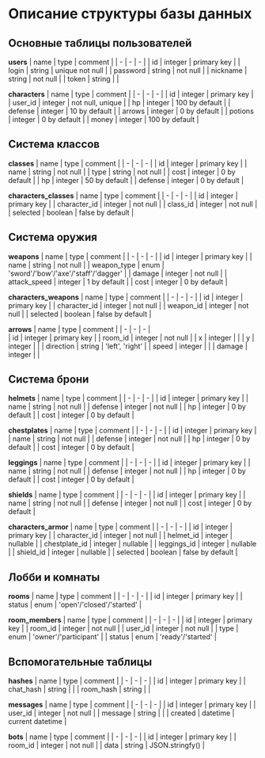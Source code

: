 # Описание структуры базы данных

## Основные таблицы пользователей

**users**
| name | type | comment |
| - | - | - |
| id | integer | primary key |
| login | string | unique not null |
| password | string | not null |
| nickname | string | not null |
| token | string | |

**characters**
| name | type | comment |
| - | - | - |
| id | integer | primary key |
| user_id | integer | not null, unique |
| hp | integer | 100 by default |
| defense | integer | 10 by default |
| arrows | integer | 0 by default |
| potions | integer | 0 by default |
| money | integer | 100 by default |

## Система классов

**classes**
| name | type | comment |
| - | - | - |
| id | integer | primary key |
| name | string | not null |
| type | string | not null |
| cost | integer | 0 by default |
| hp | integer | 50 by default |
| defense | integer | 0 by default |

**characters_classes**
| name | type | comment |
| - | - | - |
| id | integer | primary key |
| character_id | integer | not null |
| class_id | integer | not null |
| selected | boolean | false by default |

## Система оружия

**weapons**
| name | type | comment |
| - | - | - |
| id | integer | primary key |
| name | string | not null |
| weapon_type | enum | 'sword'/'bow'/'axe'/'staff'/'dagger' |
| damage | integer | not null |
| attack_speed | integer | 1 by default |
| cost | integer | 0 by default |

**characters_weapons**
| name | type | comment |
| - | - | - |
| id | integer | primary key |
| character_id | integer | not null |
| weapon_id | integer | not null |
| selected | boolean | false by default |

**arrows**
| name | type | comment |
| - | - | - |   
| id | integer | primary key |
| room_id | integer | not null |
| x | integer | |
| y | integer | |
| direction | string | 'left', 'right' |
| speed | integer | |
| damage | integer | |

## Система брони

**helmets**
| name | type | comment |
| - | - | - |
| id | integer | primary key |
| name | string | not null |
| defense | integer | not null |
| hp | integer | 0 by default |
| cost | integer | 0 by default |

**chestplates**
| name | type | comment |
| - | - | - |
| id | integer | primary key |
| name | string | not null |
| defense | integer | not null |
| hp | integer | 0 by default |
| cost | integer | 0 by default |

**leggings**
| name | type | comment |
| - | - | - |
| id | integer | primary key |
| name | string | not null |
| defense | integer | not null |
| hp | integer | 0 by default |
| cost | integer | 0 by default |

**shields**
| name | type | comment |
| - | - | - |
| id | integer | primary key |
| name | string | not null |
| defense | integer | not null |
| cost | integer | 0 by default |

**characters_armor**
| name | type | comment |
| - | - | - |
| id | integer | primary key |
| character_id | integer | not null |
| helmet_id | integer | nullable |
| chestplate_id | integer | nullable |
| leggings_id | integer | nullable |
| shield_id | integer | nullable |
| selected | boolean | false by default |

## Лобби и комнаты

**rooms**
| name | type | comment |
| - | - | - |
| id | integer | primary key |
| status | enum | 'open'/'closed'/'started' |

**room_members**
| name | type | comment |
| - | - | - |
| id | integer | primary key |
| room_id | integer | not null |
| user_id | integer | not null |
| type | enum | 'owner'/'participant' |
| status | enum | 'ready'/'started' |

## Вспомогательные таблицы

**hashes**
| name | type | comment |
| - | - | - |
| id | integer | primary key |
| chat_hash | string | |
| room_hash | string | |

**messages**
| name | type | comment |
| - | - | - |
| id | integer | primary key |
| user_id | integer | not null |
| message | string | |
| created | datetime | current datetime |

**bots**
| name | type | comment |
| - | - | - |
| id | integer | primary key |
| room_id | integer | not null |
| data | string | JSON.stringfy() |





